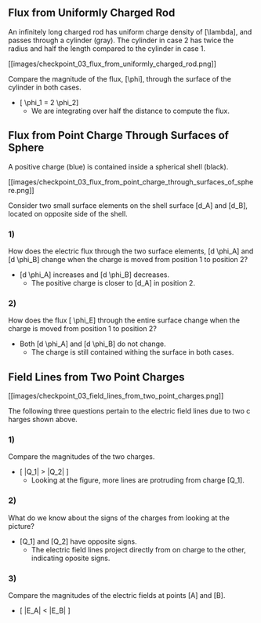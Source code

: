 ## Flux from Uniformly Charged Rod

An infinitely long charged rod has uniform charge density of \[\lambda\], 
and passes through a cylinder (gray). The cylinder in case 2 has twice 
the radius and half the length compared to the cylinder in case 1.

[[images/checkpoint_03_flux_from_uniformly_charged_rod.png]]

Compare the magnitude of the flux, \[\phi\], through the surface of the cylinder in both cases.

* \[ \phi_1 = 2 \phi_2\]
  * We are integrating over half the distance to compute the flux.

## Flux from Point Charge Through Surfaces of Sphere

A positive charge (blue) is contained inside a spherical shell (black).

[[images/checkpoint_03_flux_from_point_charge_through_surfaces_of_sphere.png]]

Consider two small surface elements on the shell surface \[d_A\] and \[d_B\], 
located on opposite side of the shell.

### 1)
How does the electric flux through the two surface elements, \[d \phi_A\] and 
\[d \phi_B\] change when the charge is moved from position 1 to position 2?

* \[d \phi_A\] increases and \[d \phi_B\] decreases.
  * The positive charge is closer to \[d_A\] in position 2.

### 2)
How does the flux \[ \phi_E\] through the entire surface change when the charge 
is moved from position 1 to position 2?

* Both \[d \phi_A\] and \[d \phi_B\] do not change.
  * The charge is still contained withing the surface in both cases.

## Field Lines from Two Point Charges

[[images/checkpoint_03_field_lines_from_two_point_charges.png]]

The following three questions pertain to the electric field lines due to two c
harges shown above.

### 1)

Compare the magnitudes of the two charges.

* \[ |Q_1| > |Q_2| \]
  * Looking at the figure, more lines are protruding from charge \[Q_1\].

### 2)

What do we know about the signs of the charges from looking at the picture?

* \[Q_1\] and \[Q_2\] have opposite signs.
  * The electric field lines project directly from on charge to the other,
    indicating oposite signs.


### 3)

Compare the magnitudes of the electric fields at points \[A\] and \[B\].

* \[ |E_A| < |E_B| \]